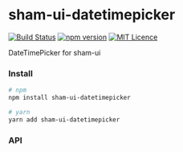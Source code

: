 # sham-ui-datetimepicker

[![Build Status](https://travis-ci.com/shamcode/sham-ui-datetimepicker.svg?branch=master)](https://travis-ci.com/shamcode/sham-ui-datetimepicker)
[![npm version](https://badge.fury.io/js/sham-ui-datetimepicker.svg)](https://badge.fury.io/js/sham-ui-datetimepicker)
[![MIT Licence](https://badges.frapsoft.com/os/mit/mit.svg?v=103)](https://opensource.org/licenses/mit-license.php)

DateTimePicker for sham-ui

### Install
```bash
# npm
npm install sham-ui-datetimepicker
```

```bash
# yarn
yarn add sham-ui-datetimepicker
```

### API

